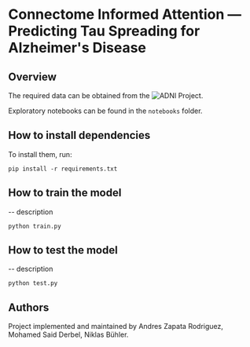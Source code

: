 # Connectome Informed Attention — Predicting Tau Spreading for Alzheimer's Disease

## Overview

The required data can be obtained from the ![ADNI Project](http://adni.loni.usc.edu/).

Exploratory notebooks can be found in the `notebooks` folder.

## How to install dependencies

To install them, run:

```
pip install -r requirements.txt
```

## How to train the model

-- description 

```
python train.py
```

## How to test the model

-- description
```
python test.py
```

## Authors 
Project implemented and maintained by Andres Zapata Rodriguez, Mohamed Said Derbel, Niklas Bühler.

